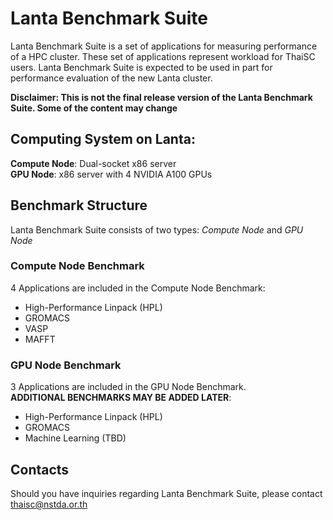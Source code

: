 # Lanta Benchmark Suite

Lanta Benchmark Suite is a set of applications for measuring performance of a HPC cluster. These set of applications represent workload for ThaiSC users. Lanta Benchmark Suite is expected to be used in part for performance evaluation of the new Lanta cluster.

**Disclaimer: This is not the final release version of the Lanta Benchmark Suite. Some of the content may change** 


## Computing System on Lanta:

**Compute Node**: Dual-socket x86 server  
**GPU Node**: x86 server with 4 NVIDIA A100 GPUs


## Benchmark Structure

Lanta Benchmark Suite consists of two types: *Compute Node* and *GPU Node*

### Compute Node Benchmark

4 Applications are included in the Compute Node Benchmark:
- High-Performance Linpack (HPL)
- GROMACS
- VASP
- MAFFT

### GPU Node Benchmark

3 Applications are included in the GPU Node Benchmark.  
**ADDITIONAL BENCHMARKS MAY BE ADDED LATER**:

- High-Performance Linpack (HPL)
- GROMACS
- Machine Learning (TBD)

## Contacts

Should you have inquiries regarding Lanta Benchmark Suite, please contact [thaisc@nstda.or.th](mailto:thaisc@nstda.or.th)

